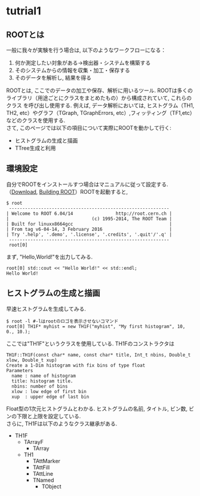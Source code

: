 # tutrial1
## ROOTとは
  一般に我々が実験を行う場合は, 以下のようなワークフローになる：
  1. 何か測定したい対象がある→検出器・システムを構築する
  2. そのシステムからの情報を収集・加工・保存する
  3. そのデータを解析し, 結果を得る
  
  ROOTとは, ここでのデータの加工や保存、解析に用いるツール. ROOTは多くのライブラリ（用途ごとにクラスをまとめたもの）から構成されていて, これらのクラス を呼び出し使用する. 例えば, データ解析においては, ヒストグラム（TH1, TH2, etc）やグラフ（TGraph, TGraphErrors, etc）,フィッティング（TF1,etc）などのクラスを使用する.<br>
  さて, このページでは以下の項目について実際にROOTを動かして行く:
  * ヒストグラムの生成と描画
  * TTree生成と利用

## 環境設定
  自分でROOTをインストールすつ場合はマニュアルに従って設定する.（[Download](https://root.cern.ch/downloading-root), [Building ROOT](https://root.cern.ch/building-root)）ROOTを起動すると,
  ```
  $ root
   ------------------------------------------------------------
  | Welcome to ROOT 6.04/14                http://root.cern.ch |
  |                               (c) 1995-2014, The ROOT Team |
  | Built for linuxx8664gcc                                    |
  | From tag v6-04-14, 3 February 2016                         |
  | Try '.help', '.demo', '.license', '.credits', '.quit'/'.q' |
   ------------------------------------------------------------
   root[0]
   ```
   まず, "Hello,World!"を出力してみる.
   ```
   root[0] std::cout << "Hello World!" << std::endl;
   Hello World!
   ```
## ヒストグラムの生成と描画
  早速ヒストグラムを生成してみる.
  ```
  $ root -l #-lはrootのロゴを表示させないコマンド
  root[0] TH1F* myhist = new TH1F("myhist", "My first histogram", 10, 0., 10.);
  ```
  ここでは"TH1F"というクラスを使用している. TH1Fのコンストラクタは
  ```
  TH1F::TH1F(const char* name, const char* title, Int_t nbins, Double_t xlow, Double_t xup)
  Create a 1-Dim histogram with fix bins of type float
  Parameters
    name : name of histogram
    title: histogram title.
    nbins: number of bins
    xlow : low edge of first bin
    xup  : upper edge of last bin
  ```
  Float型の1次元ヒストグラムとわかる. ヒストグラムの名前, タイトル, ビン数, ビンの下限と上限を設定している.<br>
  さらに, TH1Fは以下のようなクラス継承がある.<br>
  
  - TH1F
    - TArrayF
      - TArray
    - TH1
      - TAttMarker
      - TAttFill
      - TAttLine
      - TNamed
        - TObject
  
   
